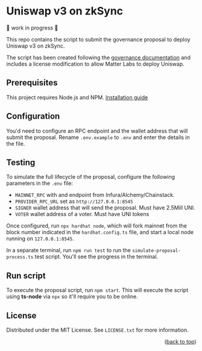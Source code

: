# Uniswap v3 on zkSync

🚧 work in progress 🚧

This repo contains the script to submit the governance proposal to deploy Uniswap v3 on zkSync.

The script has been created following the [governance documentation](https://docs.uniswap.org/protocol/guides/governance/liscense-modifications/) and includes a license modification to allow Matter Labs to deploy Uniswap.

## Prerequisites

This project requires Node.js and NPM. [Installation guide](https://nodejs.org/en/download/)

## Configuration

You'd need to configure an RPC endpoint and the wallet address that will submit the proposal. Rename `.env.example` to `.env` and enter the details in the file.

## Testing

To simulate the full lifecycle of the proposal, configure the following parameters in the `.env` file:

- `MAINNET_RPC` with and endpoint from Infura/Alchemy/Chainstack.
- `PROVIDER_RPC_URL` set as `http://127.0.0.1:8545`
- `SIGNER` wallet address that will send the proposal. Must have 2.5Mill UNI.
- `VOTER` wallet address of a voter. Must have UNI tokens

Once configured, run `npx hardhat node`, which will fork mainnet from the block number indicated in the `hardhat.config.ts` file, and start a local node running on `127.0.0.1:8545`.

In a separate terminal, run `npm run test` to run the `simulate-proposal-process.ts` test script. You'll see the progress in the terminal.

## Run script

To execute the proposal script, run `npm start`. This will execute the script using **ts-node** via `npx` so it'll require you to be online.

<!-- LICENSE -->

## License

Distributed under the MIT License. See `LICENSE.txt` for more information.

<p align="right">(<a href="#top">back to top</a>)</p>
